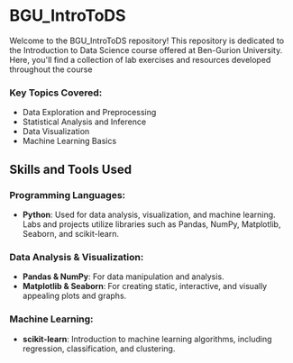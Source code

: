 # BGU_IntroToDS

Welcome to the BGU_IntroToDS repository! This repository is dedicated to the Introduction to Data Science course offered at Ben-Gurion University. Here, you'll find a collection of lab exercises and resources developed throughout the course

### Key Topics Covered:
- Data Exploration and Preprocessing
- Statistical Analysis and Inference
- Data Visualization
- Machine Learning Basics

## Skills and Tools Used
### Programming Languages:
- **Python**: Used for data analysis, visualization, and machine learning. Labs and projects utilize libraries such as Pandas, NumPy, Matplotlib, Seaborn, and scikit-learn.

### Data Analysis & Visualization:
- **Pandas & NumPy**: For data manipulation and analysis.
- **Matplotlib & Seaborn**: For creating static, interactive, and visually appealing plots and graphs.

### Machine Learning:
- **scikit-learn**: Introduction to machine learning algorithms, including regression, classification, and clustering.

